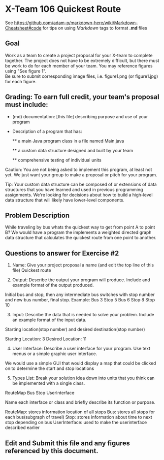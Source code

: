 # X-Team 106 Quickest Route

See https://github.com/adam-p/markdown-here/wiki/Markdown-Cheatsheet#code for tips on using *Markdown* tags to format __.md__ files

## Goal

Work as a team to create a project proposal for your X-team to complete together.
The project does not have to be extremely difficult,
but there must be work to do for each member of your team.
You may reference figures using "See figure 1".  
Be sure to submit corresponding image files, i.e. figure1.png (or figure1.jpg) for each figure.

## Grading: To earn full credit, your team's proposal must include:

* (md) documentation: [this file] describing purpose and use of your program

* Description of a program that has:

  ** a main Java program class in a file named Main.java
  
  ** a custom data structure designed and built by your team
  
  ** comprehensive testing of individual units
  
 Caution: You are not being asked to implement this program, at least not yet. 
 We just want your group to make a proposal or pitch for your program.
 
 Tip: Your custom data structure can be composed of or extensions of data structures that you have learned and used in previous programming assignments.  We're looking for decisions about how to build a high-level data structure that will likely have lower-level components.

## Problem Description

While traveling by bus whats the quickest way to get from point A to point B?
We would have a program the implements a weighted directed graph data structure that calculates the quickest route from one point to another. 

## Questions to answer for Exercise #2

1. Name: Give your project proposal a name (and edit the top line of this file)
Quickest route


2. Output: Describe the output your program will produce.  Include and example format of the output produced.

Initial bus and stop, then any intermediate bus switches with stop number and new bus number, final stop.
Example:
Bus 3 Stop 5
Bus 6 Stop 8
Stop 10


3. Input: Describe the data that is needed to solve your problem. Include an example format of the input data.

Starting location(stop number) and desired destination(stop number)

Starting Location: 3
Desired Location: 11


4. User Interface: Describe a user interface for your program.  Use text menus or a simple graphic user interface.

We would use a simple GUI that would display a map that could be clicked on to determine the start and stop locations



5. Types List: Break your solution idea down into units that you think can be implemented with a single class.

RouteMap
Bus
Stop
UserInterface



Name each interface or class and briefly describe its function or purpose.

RouteMap: stores information location of all stops
Bus: stores all stops for each bus(subgraph of travel)
Stop: stores information about time to next stop depending on bus
UserInterface: used to make the userinterface described earlier

## Edit and Submit this file and any figures referenced by this document.

